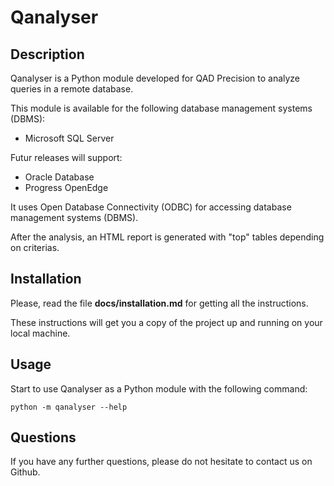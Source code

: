 # Qanalyser

## Description

Qanalyser is a Python module developed for QAD Precision to analyze queries in a remote database.

This module is available for the following database management systems (DBMS):

- Microsoft SQL Server

Futur releases will support:

- Oracle Database
- Progress OpenEdge

It uses Open Database Connectivity (ODBC) for accessing database management systems (DBMS).

After the analysis, an HTML report is generated with "top" tables depending on criterias.

## Installation

Please, read the file **docs/installation.md** for getting all the instructions.

These instructions will get you a copy of the project up and running on your local machine.

## Usage

Start to use Qanalyser as a Python module with the following command:

    python -m qanalyser --help

## Questions

If you have any further questions, please do not hesitate to contact us on Github.
